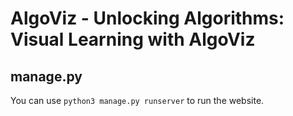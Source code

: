 # AlgoViz - Unlocking Algorithms: Visual Learning with AlgoViz
## manage.py
You can use `python3 manage.py runserver` to run the website.
